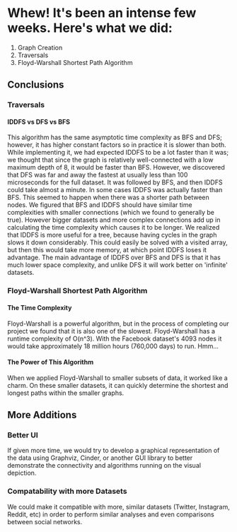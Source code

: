 # Whew! It's been an intense few weeks. Here's what we did:
1. Graph Creation
2. Traversals
3. Floyd-Warshall Shortest Path Algorithm

## Conclusions

### Traversals

#### IDDFS vs DFS vs BFS
This algorithm has the same asymptotic time complexity as BFS and DFS; however, it has higher constant factors so in practice it is slower than both. While implementing it, we had expected IDDFS to be a lot faster than it was; we thought that since the graph is relatively well-connected with a low maximum depth of 8, it would be faster than BFS. However, we discovered that DFS was far and away the fastest at usually less than 100 microseconds for the full dataset. It was followed by BFS, and then IDDFS could take almost a minute. In some cases IDDFS was actually faster than BFS. This seemed to happen when there was a shorter path between nodes. We figured that BFS and IDDFS should have similar time complexities with smaller connections (which we found to generally be true). However bigger datasets and more complex connections add up in calculating the time complexity which causes it to be longer. We realized that IDDFS is more useful for a tree, because having cycles in the graph slows it down considerably. This could easily be solved with a visited array, but then this would take more memory, at which point IDDFS loses it advantage. The main advantage of IDDFS over BFS and DFS is that it has much lower space complexity, and unlike DFS it will work better on 'infinite' datasets.

### Floyd-Warshall Shortest Path Algorithm

#### The Time Complexity

Floyd-Warshall is a powerful algorithm, but in the process of completing our project we found that it is also one of the slowest. Floyd-Warshall has a runtime complexity of O(n^3). With the Facebook dataset's 4093 nodes it would take approximately 18 million hours (760,000 days) to run. Hmm...
#### The Power of This Algorithm
When we applied Floyd-Warshall to smaller subsets of data, it worked like a charm. On these smaller datasets, it can quickly determine the shortest and longest paths within the smaller graphs.

## More Additions
### Better UI
If given more time, we would try to develop a graphical representation of the data using Graphviz, Cinder, or another GUI library to better demonstrate the connectivity and algorithms running on the visual depiction.
### Compatability with more Datasets
We could make it compatible with more, similar datasets (Twitter, Instagram, Reddit, etc) in order to perform similar analyses and even comparisons between social networks.

